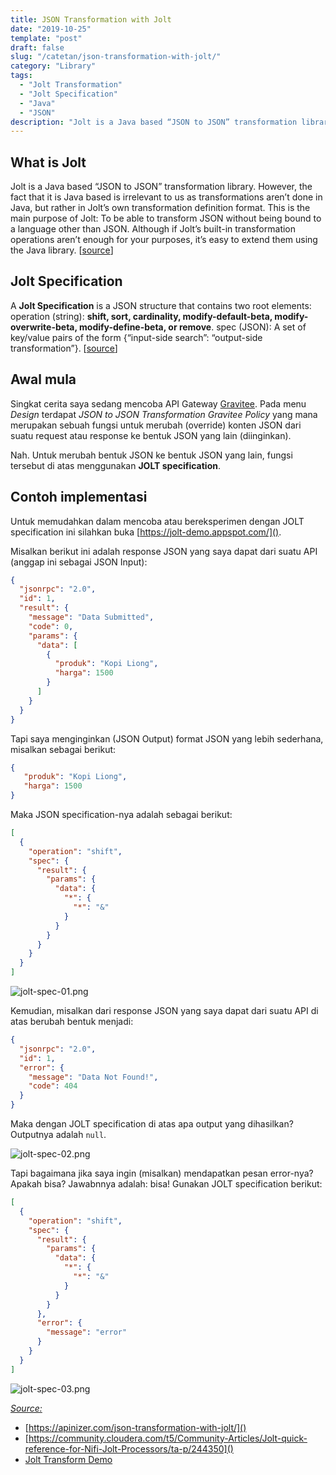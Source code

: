 ```yaml
---
title: JSON Transformation with Jolt
date: "2019-10-25"
template: "post"
draft: false
slug: "/catetan/json-transformation-with-jolt/"
category: "Library"
tags:
  - "Jolt Transformation"
  - "Jolt Specification"
  - "Java"
  - "JSON"
description: "Jolt is a Java based “JSON to JSON” transformation library. However, the fact that it is Java based is irrelevant to us as transformations aren’t done in Java, but rather in Jolt’s own transformation definition format. This is the main purpose of Jolt: To be able to transform JSON without being bound to a language other than JSON. Although if Jolt’s built-in transformation operations aren’t enough for your purposes, it’s easy to extend them using the Java library."
---
```


## What is Jolt

Jolt is a Java based “JSON to JSON” transformation library. However, the fact that it is Java based is irrelevant to us as transformations aren’t done in Java, but rather in Jolt’s own transformation definition format. This is the main purpose of Jolt: To be able to transform JSON without being bound to a language other than JSON. Although if Jolt’s built-in transformation operations aren’t enough for your purposes, it’s easy to extend them using the Java library. [[source](https://apinizer.com/json-transformation-with-jolt/)]

## Jolt Specification

A **Jolt Specification** is a JSON structure that contains two root elements: operation (string): **shift, sort, cardinality, modify-default-beta, modify-overwrite-beta, modify-define-beta, or remove**. spec (JSON): A set of key/value pairs of the form {“input-side search”: “output-side transformation”}. [[source](https://community.cloudera.com/t5/Community-Articles/Jolt-quick-reference-for-Nifi-Jolt-Processors/ta-p/244350)]

## Awal mula

Singkat cerita saya sedang mencoba API Gateway [Gravitee](https://gravitee.io/). Pada menu *Design* terdapat *JSON to JSON Transformation Gravitee Policy* yang mana merupakan sebuah fungsi untuk merubah (override) konten JSON dari suatu request atau response ke bentuk JSON yang lain (diinginkan).

Nah. Untuk merubah bentuk JSON ke bentuk JSON yang lain, fungsi tersebut di atas menggunakan **JOLT specification**.

## Contoh implementasi

Untuk memudahkan dalam mencoba atau bereksperimen dengan JOLT specification ini silahkan buka [https://jolt-demo.appspot.com/]().

Misalkan berikut ini adalah response JSON yang saya dapat dari suatu API (anggap ini sebagai JSON Input):

```json
{
  "jsonrpc": "2.0",
  "id": 1,
  "result": {
    "message": "Data Submitted",
    "code": 0,
    "params": {
      "data": [
        {
          "produk": "Kopi Liong",
          "harga": 1500
        }
      ]
    }
  }
}
```

Tapi saya menginginkan (JSON Output) format JSON yang lebih sederhana, misalkan sebagai berikut:

```JSON
{
   "produk": "Kopi Liong",
   "harga": 1500
}
```

Maka JSON specification-nya adalah sebagai berikut:

```json
[
  {
    "operation": "shift",
    "spec": {
      "result": {
        "params": {
          "data": {
            "*": {
              "*": "&"
            }
          }
        }
      }
    }
  }
]
```

![jolt-spec-01.png](/media/jolt-spec-01.png)

Kemudian, misalkan dari  response JSON yang saya dapat dari suatu API di atas berubah bentuk menjadi:

```json
{
  "jsonrpc": "2.0",
  "id": 1,
  "error": {
    "message": "Data Not Found!",
    "code": 404
  }
}
```

Maka dengan JOLT specification di atas apa output yang dihasilkan? Outputnya adalah `null`.

![jolt-spec-02.png](/media/jolt-spec-02.png)

Tapi bagaimana jika saya ingin (misalkan) mendapatkan pesan error-nya? Apakah bisa? Jawabnnya adalah: bisa! Gunakan JOLT specification berikut:

```json
[
  {
    "operation": "shift",
    "spec": {
      "result": {
        "params": {
          "data": {
            "*": {
              "*": "&"
            }
          }
        }
      },
      "error": {
        "message": "error"
      }
    }
  }
]
```

![jolt-spec-03.png](/media/jolt-spec-03.png)

<u>*Source:*</u>
- [https://apinizer.com/json-transformation-with-jolt/]()
- [https://community.cloudera.com/t5/Community-Articles/Jolt-quick-reference-for-Nifi-Jolt-Processors/ta-p/244350]()
- [Jolt Transform Demo](https://jolt-demo.appspot.com/)
